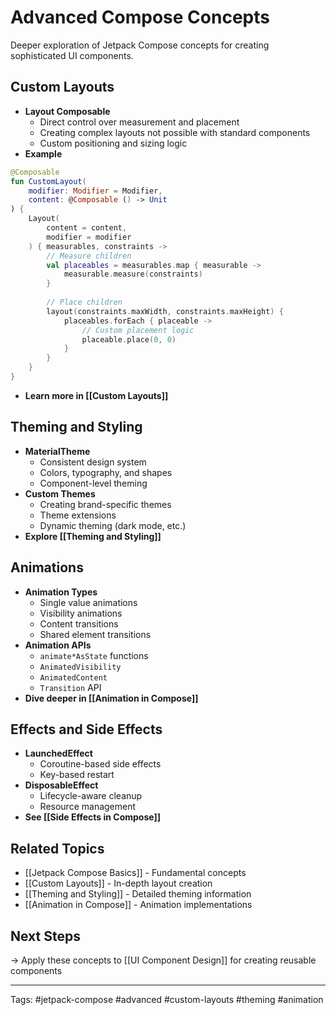 # Advanced Compose Concepts

Deeper exploration of Jetpack Compose concepts for creating sophisticated UI components.

## Custom Layouts
- **Layout Composable**
  - Direct control over measurement and placement
  - Creating complex layouts not possible with standard components
  - Custom positioning and sizing logic
- **Example**
```kotlin
@Composable
fun CustomLayout(
    modifier: Modifier = Modifier,
    content: @Composable () -> Unit
) {
    Layout(
        content = content,
        modifier = modifier
    ) { measurables, constraints ->
        // Measure children
        val placeables = measurables.map { measurable ->
            measurable.measure(constraints)
        }
        
        // Place children
        layout(constraints.maxWidth, constraints.maxHeight) {
            placeables.forEach { placeable ->
                // Custom placement logic
                placeable.place(0, 0)
            }
        }
    }
}
```
- **Learn more in [[Custom Layouts]]**

## Theming and Styling
- **MaterialTheme**
  - Consistent design system
  - Colors, typography, and shapes
  - Component-level theming
- **Custom Themes**
  - Creating brand-specific themes
  - Theme extensions
  - Dynamic theming (dark mode, etc.)
- **Explore [[Theming and Styling]]**

## Animations
- **Animation Types**
  - Single value animations
  - Visibility animations
  - Content transitions
  - Shared element transitions
- **Animation APIs**
  - `animate*AsState` functions
  - `AnimatedVisibility`
  - `AnimatedContent`
  - `Transition` API
- **Dive deeper in [[Animation in Compose]]**

## Effects and Side Effects
- **LaunchedEffect**
  - Coroutine-based side effects
  - Key-based restart
- **DisposableEffect**
  - Lifecycle-aware cleanup
  - Resource management
- **See [[Side Effects in Compose]]**

## Related Topics
- [[Jetpack Compose Basics]] - Fundamental concepts
- [[Custom Layouts]] - In-depth layout creation
- [[Theming and Styling]] - Detailed theming information
- [[Animation in Compose]] - Animation implementations

## Next Steps
→ Apply these concepts to [[UI Component Design]] for creating reusable components

---
Tags: #jetpack-compose #advanced #custom-layouts #theming #animation 